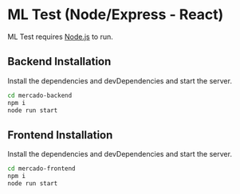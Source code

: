 # ML Test (Node/Express - React)

ML Test requires [Node.js](https://nodejs.org/) to run.

## Backend Installation 

Install the dependencies and devDependencies and start the server.

```sh
cd mercado-backend
npm i
node run start
```

## Frontend Installation 

Install the dependencies and devDependencies and start the server.

```sh
cd mercado-frontend
npm i
node run start
```
